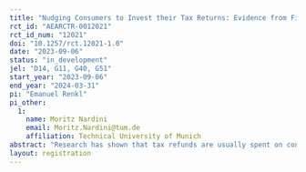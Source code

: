 ```yaml
---
title: "Nudging Consumers to Invest their Tax Returns: Evidence from FinTech"
rct_id: "AEARCTR-0012021"
rct_id_num: "12021"
doi: "10.1257/rct.12021-1.0"
date: "2023-09-06"
status: "in_development"
jel: "D14, G11, G40, G51"
start_year: "2023-09-06"
end_year: "2024-03-31"
pi: "Emanuel Renkl"
pi_other:
  1:
    name: Moritz Nardini
    email: Moritz.Nardini@tum.de
    affiliation: Technical University of Munich
abstract: "Research has shown that tax refunds are usually spent on consumption instead of being saved or invested. In an email experiment, we inform (prospective) customers of a roboadvisor about the deadline for filing the 2022 tax return, promote a special partner offer to file it, and nudge them to invest the refund with the roboadvisor. To increase the motivation of filing and investing the return against the control group, we test a graphical nudge in the otherwise identical treatment group. The graph illustrates the expected wealth accumulation when investing the average tax return each year for the average working life in one of the roboadvisor's portfolios. We expect more filings, manual transfers, and assets under management in the treatment group, because customers have a higher motivation to file and invest the tax return. Moreover, we expect more prospective customers to become customers of the roboadvisor in the treatment group, because of a higher motivation to use the tax return to start investing with the roboadvisor."
layout: registration
---
```


